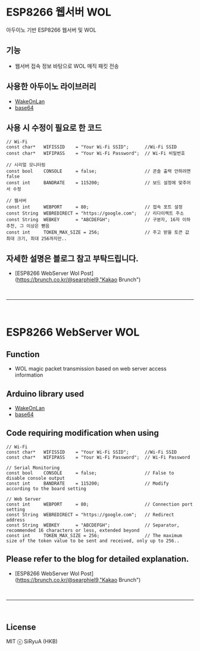 # ESP8266 웹서버 WOL
아두이노 기반 ESP8266 웹서버 및 WOL

## 기능
 * 웹서버 접속 정보 바탕으로 WOL 매직 패킷 전송
 
## 사용한 아두이노 라이브러리
 * [WakeOnLan](https://github.com/a7md0/WakeOnLan, "GitHub")
 * [base64](https://github.com/a7md0/WakeOnLan, "GitHub")

## 사용 시 수정이 필요로 한 코드
```
// Wi-Fi
const char*   WIFISSID    = "Your Wi-Fi SSID";      //Wi-Fi SSID
const char*   WIFIPASS    = "Your Wi-Fi Password";  // Wi-Fi 비밀번호

// 시리얼 모니터링
const bool    CONSOLE     = false;                  // 콘솔 출력 안하려면 false
const int     BANDRATE    = 115200;                 // 보드 설정에 맞추어서 수정

// 웹서버
const int     WEBPORT     = 80;                     // 접속 포트 설정
const String  WEBREDIRECT = "https://google.com";   // 리다이렉트 주소
const String  WEBKEY      = "ABCDEFGH";             // 구분자, 16자 이하 추천, 그 이상은 뻗음
const int     TOKEN_MAX_SIZE = 256;                 // 주고 받을 토큰 값 최대 크기, 최대 256까지만..
```

## 자세한 설명은 블로그 참고 부탁드립니다.
 * [ESP8266 WebServer Wol Post](https://brunch.co.kr/@searphiel9,"Kakao Brunch")

<br>

***

<br>

# ESP8266 WebServer WOL

## Function
 * WOL magic packet transmission based on web server access information
 
## Arduino library used
 * [WakeOnLan](https://github.com/a7md0/WakeOnLan, "GitHub")
 * [base64](https://github.com/a7md0/WakeOnLan, "GitHub")

## Code requiring modification when using
```
// Wi-Fi
const char*   WIFISSID    = "Your Wi-Fi SSID";      //Wi-Fi SSID
const char*   WIFIPASS    = "Your Wi-Fi Password";  // Wi-Fi Password

// Serial Monitoring
const bool    CONSOLE     = false;                  // False to disable console output
const int     BANDRATE    = 115200;                 // Modify according to the board setting

// Web Server
const int     WEBPORT     = 80;                     // Connection port setting
const String  WEBREDIRECT = "https://google.com";   // Redirect address
const String  WEBKEY      = "ABCDEFGH";             // Separator, recommended 16 characters or less, extended beyond
const int     TOKEN_MAX_SIZE = 256;                 // The maximum size of the token value to be sent and received, only up to 256..
```

## Please refer to the blog for detailed explanation.
 * [ESP8266 WebServer Wol Post](https://brunch.co.kr/@searphiel9,"Kakao Brunch")


<br>

***

<br>

## License
MIT ⓒ SiRyuA (HKB)